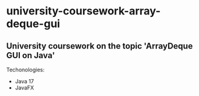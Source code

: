 # university-coursework-array-deque-gui

## University coursework on the topic 'ArrayDeque GUI on Java'

Techonologies:
- Java 17
- JavaFX
